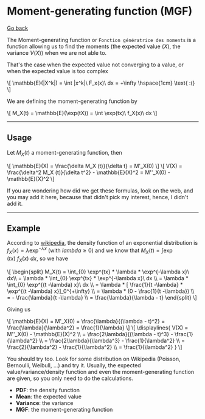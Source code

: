 # Moment-generating function (MGF)

[Go back](..)

The Moment-generating function or `Fonction génératrice des moments` is a function allowing us to find the moments (the expected value $\mathbb(X)$, the variance $V(X)$) when we are not able to.

That's the case when the expected value not converging to a value, or when the expected value is too complex

<div>
\[
\mathbb{E}(|X^k|) = \int |x^k|\ F_x(x)\ dx = +\infty \hspace{1cm} \text{ :(}
\]
</div>

We are defining the moment-generating function by

<div>
\[
M_X(t) = \mathbb{E}(\exp(tX)) =
\int \exp(tx)\ f_X(x)\ dx
\]
</div>

<hr class="sr">

## Usage

Let $M_X(t)$ a moment-generating function, then

<div>
\[
\mathbb{E}(X) = \frac{\delta M_X (t)}{\delta t}
= M'_X(0)
\]
\[
V(X) = \frac{\delta^2 M_X (t)}{\delta t^2} - \mathbb{E}(X)^2
= M''_X(0) - \mathbb{E}(X)^2
\]
</div>

If you are wondering how did we get these formulas, look on the web, and you may add it here, because that didn't pick my interest, hence, I didn't add it.

<hr class="sl">

## Example

According to [wikipedia](https://en.wikipedia.org/wiki/Exponential_distribution), the density function of an exponential distribution is $f_X(x) = \lambda \exp^{-\lambda x}$ (with $lambda \ge 0$) and we know that $M_X(t) = \int \exp(tx)\ f_X(x)\ dx$, so we have

<div>
\[
\begin{split}
M_X(t) = \int_{0} \exp^{tx} * \lambda * \exp^{-\lambda x}\ dx\\
= \lambda * \int_{0} \exp^{tx} * \exp^{-\lambda x}\ dx \\
= \lambda * \int_{0} \exp^{(t -\lambda) x}\ dx \\
= \lambda * [ \frac{1}{t -\lambda} * \exp^{(t -\lambda) x}]_0^{+\infty} \\
= \lambda * (0 - \frac{1}{t -\lambda}) \\
= - \frac{\lambda}{t -\lambda} \\
= \frac{\lambda}{\lambda - t}
\end{split}
\]
</div>

Giving us

<div>
\[
\mathbb{E}(X) = M'_X(0) = \frac{\lambda}{(\lambda - t)^2}
= \frac{\lambda}{\lambda^2} = \frac{1}{\lambda}
\]
\[
\displaylines{
V(X) = M''_X(0) - \mathbb{E}(X)^2 \\
= \frac{2\lambda}{(\lambda - t)^3} - \frac{1}{\lambda^2} \\
= \frac{2\lambda}{\lambda^3} - \frac{1}{\lambda^2} \\
= \frac{2}{\lambda^2} - \frac{1}{\lambda^2} \\
= \frac{1}{\lambda^2}
}
\]
</div>

You should try too. Look for some distribution on Wikipedia (Poisson, Bernoulli, Weibull, ...) and try it. Usually, the expected value/variance/density function and even the moment-generating function are given, so you only need to do the calculations.

* **PDF**: the density function
* **Mean**: the expected value
* **Variance**: the variance
* **MGF**: the moment-generating function
